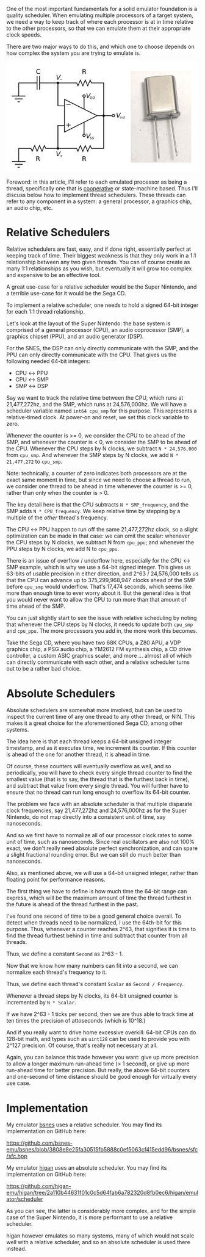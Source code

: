 One of the most important fundamentals for a solid emulator foundation is a
quality scheduler. When emulating multiple processors of a target system, we
need a way to keep track of where each processor is at in time relative to the
other processors, so that we can emulate them at their appropriate clock speeds.

There are two major ways to do this, and which one to choose depends on how
complex the system you are trying to emulate is.

![How time is tracked in hardware: oscillator circuit diagram and quartz crystal](/images/design/schedulers/oscillators.jpg)

Foreword: in this article, I'll refer to each emulated processor as being a
thread, specifically one that is [cooperative](/design/cooperative-threading)
or state-machine based. Thus I'll discuss below how to implement thread
schedulers. These threads can refer to any component in a system: a general
processor, a graphics chip, an audio chip, etc.

# Relative Schedulers

Relative schedulers are fast, easy, and if done right, essentially perfect at
keeping track of time. Their biggest weakness is that they only work in a 1:1
relationship between any two given threads. You can of course create as many 1:1
relationships as you wish, but eventually it will grow too complex and expensive
to be an effective tool.

A great use-case for a relative scheduler would be the Super Nintendo, and a
terrible use-case for it would be the Sega CD.

To implement a relative scheduler, one needs to hold a signed 64-bit integer
for each 1:1 thread relationship.

Let's look at the layout of the Super Nintendo: the base system is comprised of
a general processor (CPU), an audio coprocessor (SMP), a graphics chipset (PPU),
and an audio generator (DSP).

For the SNES, the DSP can only directly communicate with the SMP, and the PPU
can only directly communicate with the CPU. That gives us the following needed
64-bit integers:

* CPU ↔ PPU
* CPU ↔ SMP
* SMP ↔ DSP

Say we want to track the relative time between the CPU, which runs at
21,477,272hz, and the SMP, which runs at 24,576,000hz. We will have a scheduler
variable named `int64 cpu_smp` for this purpose. This represents a
relative-timed clock. At power-on and reset, we set this clock variable to zero.

Whenever the counter is >= 0, we consider the CPU to be ahead of the SMP, and
whenever the counter is < 0, we consider the SMP to be ahead of the CPU.
Whenever the CPU steps by N clocks, we subtract `N * 24,576,000` from `cpu_smp`.
And whenever the SMP steps by N clocks, we add `N * 21,477,272` to `cpu_smp`.

Note: technically, a counter of zero indicates both processors are at the exact
same moment in time, but since we need to choose a thread to run, we consider
one thread to be ahead in time whenever the counter is >= 0, rather than only
when the counter is > 0.

The key detail here is that the CPU subtracts `N * SMP_frequency`, and the SMP
adds `N * CPU_frequency`. We keep relative time by stepping by a multiple of the
*other* thread's frequency.

The CPU ↔ PPU happen to run off the same 21,477,272hz clock, so a slight
optimization can be made in that case: we can omit the scalar: whenever the CPU
steps by N clocks, we subtract N from `cpu_ppu`; and whenever the PPU steps by N
clocks, we add N to `cpu_ppu`.

There is an issue of overflow / underflow here, especially for the CPU ↔ SMP
example, which is why we use a 64-bit signed integer. This gives us 63-bits of
usable precision in either direction, and 2^63 / 24,576,000 tells us that the
CPU can advance up to 375,299,968,947 clocks ahead of the SMP before `cpu_smp`
would underflow. That's 17,474 seconds, which seems like more than enough time
to ever worry about it. But the general idea is that you would never want to
allow the CPU to run more than that amount of time ahead of the SMP.

You can just slightly start to see the issue with relative scheduling by noting
that whenever the CPU steps by N clocks, it needs to update both `cpu_smp` and
`cpu_ppu`. The more processors you add in, the more work this becomes.

Take the Sega CD, where you have two 68K CPUs, a Z80 APU, a VDP graphics chip,
a PSG audio chip, a YM2612 FM synthesis chip, a CD drive controller, a custom
ASIC graphics scaler, and more ... almost all of which can directly communicate
with each other, and a relative scheduler turns out to be a rather bad choice.

# Absolute Schedulers

Absolute schedulers are somewhat more involved, but can be used to inspect the
current time of any one thread to any other thread, or N:N. This makes it a
great choice for the aforementioned Sega CD, among other systems.

The idea here is that each thread keeps a 64-bit unsigned integer timestamp, and
as it executes time, we increment its counter. If this counter is ahead of the
one for another thread, it is ahead in time.

Of course, these counters will eventually overflow as well, and so periodically,
you will have to check every single thread counter to find the smallest value
(that is to say, the thread that is the furthest back in time), and subtract
that value from every single thread. You will further have to ensure that no
thread can run long enough to overflow its 64-bit counter.

The problem we face with an absolute scheduler is that multiple disparate clock
frequencies, say 21,477,272hz and 24,576,000hz as for the Super Nintendo, do not
map directly into a consistent unit of time, say nanoseconds.

And so we first have to normalize all of our processor clock rates to some unit
of time, such as nanoseconds. Since real oscillators are also not 100% exact, we
don't really need absolute perfect synchronization, and can spare a slight
fractional rounding error. But we can still do much better than nanoseconds.

Also, as mentioned above, we will use a 64-bit unsigned integer, rather than
floating point for performance reasons.

The first thing we have to define is how much time the 64-bit range can express,
which will be the maximum amount of time the thread furthest in the future is
ahead of the thread furthest in the past.

I've found one second of time to be a good general choice overall. To detect
when threads need to be normalized, I use the 64th-bit for this purpose. Thus,
whenever a counter reaches 2^63, that signifies it is time to find the thread
furthest behind in time and subtract that counter from all threads.

Thus, we define a constant `Second` as 2^63 - 1.

Now that we know how many numbers can fit into a second, we can normalize each
thread's frequency to it.

Thus, we define each thread's constant `Scalar` as `Second / Frequency`.

Whenever a thread steps by N clocks, its 64-bit unsigned counter is incremented
by `N * Scalar`.

If we have 2^63 - 1 ticks per second, then we are thus able to track time at
ten times the precision of attoseconds (which is 10^18.)

And if you really want to drive home excessive overkill: 64-bit CPUs can do
128-bit math, and types such as `uint128` can be used to provide you with
2^127 precision. Of course, that's really not necessary at all.

Again, you can balance this trade however you want: give up more precision to
allow a longer maximum run-ahead time (> 1 second), or give up more run-ahead
time for better precision. But really, the above 64-bit counters and one-second
of time distance should be good enough for virtually every use case.

# Implementation

My emulator [bsnes](https://github.com/bsnes-emu/bsnes) uses a relative scheduler. You
may find its implementation on GitHub here:

https://github.com/bsnes-emu/bsnes/blob/3808e8e25fa30515fb5888c0ef5063cf415edd96/bsnes/sfc/sfc.hpp

My emulator [higan](https://github.com/higan-emu/higan) uses an absolute scheduler. You
may find its implementation on GitHub here:

https://github.com/higan-emu/higan/tree/2a110b44631f01c0c5d64fab6a782320d8fb0ec6/higan/emulator/scheduler

As you can see, the latter is considerably more complex, and for the simple case
of the Super Nintendo, it is more performant to use a relative scheduler.

higan however emulates so many systems, many of which would not scale well with
a relative scheduler, and so an absolute scheduler is used there instead.
